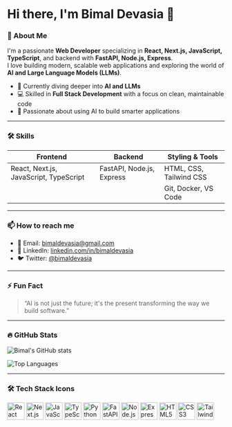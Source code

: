 # Hi there, I'm Bimal Devasia 👋

### 🚀 About Me
I'm a passionate **Web Developer** specializing in **React, Next.js, JavaScript, TypeScript**, and backend with **FastAPI, Node.js, Express**.  
I love building modern, scalable web applications and exploring the world of **AI and Large Language Models (LLMs)**.

- 🌱 Currently diving deeper into **AI and LLMs**  
- 💻 Skilled in **Full Stack Development** with a focus on clean, maintainable code  
- 🎯 Passionate about using AI to build smarter applications  

---

### 🛠️ Skills

| Frontend               | Backend                | Styling & Tools       |
|------------------------|------------------------|----------------------|
| React, Next.js, JavaScript, TypeScript | FastAPI, Node.js, Express | HTML, CSS, Tailwind CSS |
|                        |                        | Git, Docker, VS Code  |

---

### 📫 How to reach me

- 📧 Email: bimaldevasia@gmail.com  
- 🔗 LinkedIn: [linkedin.com/in/bimaldevasia](https://linkedin.com/in/bimaldevasia)  
- 🐦 Twitter: [@bimaldevasia](https://twitter.com/bimaldevasia)  

---

### ⚡ Fun Fact

> “AI is not just the future; it's the present transforming the way we build software.”

---

### 🔥 GitHub Stats

![Bimal's GitHub stats](https://github-readme-stats.vercel.app/api?username=bimaldevasia&show_icons=true&theme=radical)

![Top Languages](https://github-readme-stats.vercel.app/api/top-langs/?username=bimaldevasia&layout=compact&theme=radical)

---

### 🛠️ Tech Stack Icons

<p>
  <img src="https://cdn.jsdelivr.net/gh/devicons/devicon/icons/react/react-original.svg" alt="React" width="40" height="40"/>
  <img src="https://cdn.jsdelivr.net/gh/devicons/devicon/icons/nextjs/nextjs-original.svg" alt="Next.js" width="40" height="40"/>
  <img src="https://cdn.jsdelivr.net/gh/devicons/devicon/icons/javascript/javascript-original.svg" alt="JavaScript" width="40" height="40"/>
  <img src="https://cdn.jsdelivr.net/gh/devicons/devicon/icons/typescript/typescript-original.svg" alt="TypeScript" width="40" height="40"/>
  <img src="https://cdn.jsdelivr.net/gh/devicons/devicon/icons/python/python-original.svg" alt="Python" width="40" height="40"/>
  <img src="https://cdn.jsdelivr.net/gh/devicons/devicon/icons/fastapi/fastapi-original.svg" alt="FastAPI" width="40" height="40"/>
  <img src="https://cdn.jsdelivr.net/gh/devicons/devicon/icons/nodejs/nodejs-original.svg" alt="Node.js" width="40" height="40"/>
  <img src="https://cdn.jsdelivr.net/gh/devicons/devicon/icons/express/express-original.svg" alt="Express" width="40" height="40"/>
  <img src="https://cdn.jsdelivr.net/gh/devicons/devicon/icons/html5/html5-original.svg" alt="HTML5" width="40" height="40"/>
  <img src="https://cdn.jsdelivr.net/gh/devicons/devicon/icons/css3/css3-original.svg" alt="CSS3" width="40" height="40"/>
  <img src="https://cdn.jsdelivr.net/gh/devicons/devicon/icons/tailwindcss/tailwindcss-plain.svg" alt="TailwindCSS" width="40" height="40"/>
</p>
